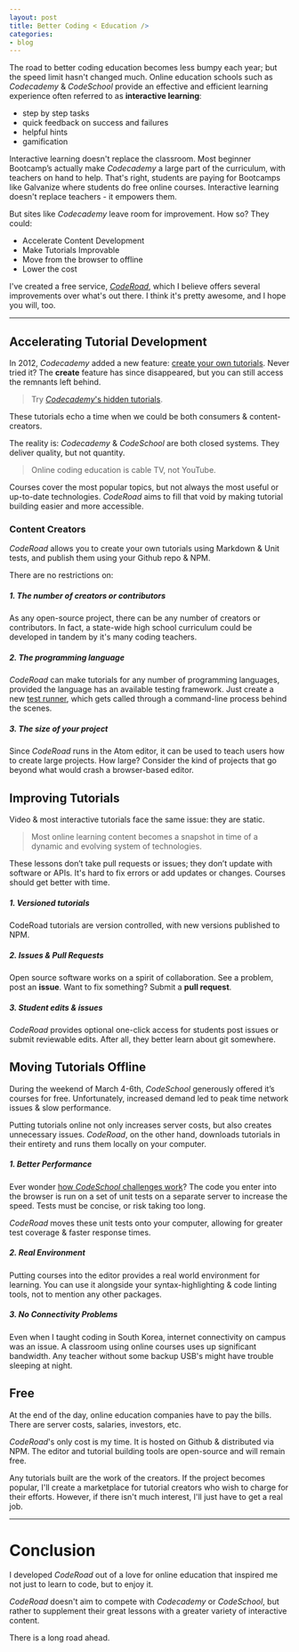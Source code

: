 ```yaml
---
layout: post
title: Better Coding < Education />
categories:
- blog
---
```


The road to better coding education becomes less bumpy each year; but the speed limit hasn't changed much. Online education schools such as *Codecademy* & *CodeSchool* provide an effective and efficient learning experience often referred to as **interactive learning**:

* step by step tasks
* quick feedback on success and failures
* helpful hints
* gamification

Interactive learning doesn't replace the classroom. Most beginner Bootcamp’s actually make *Codecademy* a large part of the curriculum, with teachers on hand to help. That's right, students are paying for Bootcamps like Galvanize where students do free online courses. Interactive learning doesn't replace teachers - it empowers them.

But sites like *Codecademy* leave room for improvement. How so? They could:

- Accelerate Content Development
- Make Tutorials Improvable
- Move from the browser to offline
- Lower the cost

I've created a free service, [*CodeRoad*](https://coderoad.github.io), which I believe offers several improvements over what's out there. I think it's pretty awesome, and I hope you will, too.

---

## Accelerating Tutorial Development

In 2012, *Codecademy* added a new feature: [create your own tutorials](https://www.codecademy.com/blog/6). Never tried it? The **create** feature has since disappeared, but you can still access the remnants left behind.

> Try [*Codecademy*'s hidden tutorials](https://www.reddit.com/r/learnprogramming/comments/3c61ew/codecademys_hidden_courses/).

These tutorials echo a time when we could be both consumers & content-creators.

The reality is: *Codecademy* & *CodeSchool* are both closed systems. They deliver quality, but not quantity.

> Online coding education is cable TV, not YouTube.

Courses cover the most popular topics, but not always the most useful or up-to-date technologies. *CodeRoad* aims to fill that void by making tutorial building easier and more accessible.

### Content Creators

*CodeRoad* allows you to create your own tutorials using Markdown & Unit tests, and publish them using your Github repo & NPM.

There are no restrictions on:

##### 1. The number of creators or contributors

As any open-source project, there can be any number of creators or contributors. In fact, a state-wide high school curriculum could be developed in tandem by it's many coding teachers.

##### 2. The programming language

*CodeRoad* can make tutorials for any number of programming languages, provided the language has an available testing framework. Just create a new [test runner](https://coderoad.github.io/docs/#test-runner), which gets called through a command-line process behind the scenes.

##### 3. The size of your project

Since *CodeRoad* runs in the Atom editor, it can be used to teach users how to create large projects. How large? Consider the kind of projects that go beyond what would crash a browser-based editor.


## Improving Tutorials

Video & most interactive tutorials face the same issue: they are static.

> Most online learning content becomes a snapshot in time of a dynamic and evolving system of technologies.

These lessons don’t take pull requests or issues; they don’t update with software or APIs. It's hard to fix errors or add updates or changes. Courses should get better with time.

##### 1. Versioned tutorials

CodeRoad tutorials are version controlled, with new versions published to NPM.

##### 2. Issues & Pull Requests

Open source software works on a spirit of collaboration. See a problem, post an **issue**. Want to fix something? Submit a **pull request**.

##### 3. Student edits & issues

*CodeRoad* provides optional one-click access for students post issues or submit reviewable edits. After all, they better learn about git somewhere.


## Moving Tutorials Offline

During the weekend of March 4-6th, *CodeSchool* generously offered it’s courses for free. Unfortunately, increased demand led to peak time network issues & slow performance.

Putting tutorials online not only increases server costs, but also creates unnecessary issues. *CodeRoad*, on the other hand, downloads tutorials in their entirety and runs them locally on your computer.

##### 1. Better Performance

Ever wonder [how *CodeSchool* challenges work](https://www.codeschool.com/blog/2013/09/25/a-glimpse-into-challenge-creation/)? The code you enter into the browser is run on a set of unit tests on a separate server to increase the speed. Tests must be concise, or risk taking too long.

*CodeRoad* moves these unit tests onto your computer, allowing for greater test coverage & faster response times.

##### 2. Real Environment

Putting courses into the editor provides a real world environment for learning. You can use it alongside your syntax-highlighting & code linting tools, not to mention any other packages.

##### 3. No Connectivity Problems

Even when I taught coding in South Korea, internet connectivity on campus was an issue. A classroom using online courses uses up significant bandwidth. Any teacher without some backup USB's might have trouble sleeping at night.

## Free

At the end of the day, online education companies have to pay the bills. There are server costs, salaries, investors, etc.

*CodeRoad*'s only cost is my time. It is hosted on Github & distributed via NPM. The editor and tutorial building tools are open-source and will remain free.

Any tutorials built are the work of the creators. If the project becomes popular, I'll create a marketplace for tutorial creators who wish to charge for their efforts. However, if there isn't much interest, I'll just have to get a real job.

---

# Conclusion

I developed *CodeRoad* out of a love for online education that inspired me not just to learn to code, but to enjoy it.

*CodeRoad* doesn't aim to compete with *Codecademy* or *CodeSchool*, but rather to supplement their great lessons with a greater variety of interactive content.

There is a long road ahead.
